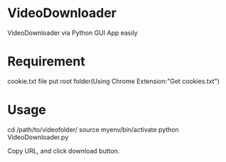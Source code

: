 # VideoDownloader
VideoDownloader via Python GUI App easily

# Requirement
cookie.txt file put root folder(Using Chrome Extension:"Get cookies.txt")

# Usage
cd /path/to/videofolder/
source myenv/bin/activate
python VideoDownloader.py

Copy URL, and click download button.

